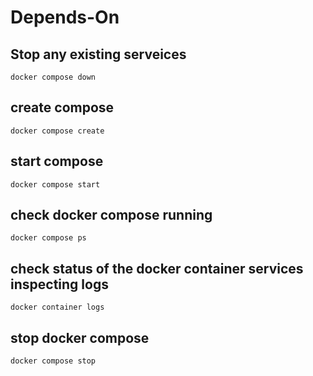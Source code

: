 # Depends-On

## Stop any existing serveices
`docker compose down`

## create compose
`docker compose create`

## start compose
`docker compose start`

## check docker compose running
`docker compose ps`


## check status of the docker container services inspecting logs
`docker container logs`

## stop docker compose
`docker compose stop`
